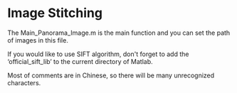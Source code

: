 # Image Stitching

The Main_Panorama_Image.m is the main function and you can set the path of images in this file.

If you would like to use SIFT algorithm, don't forget to add the ‘official_sift_lib’ to the current directory of Matlab.

Most of comments are in Chinese, so there will be many unrecognized characters.  